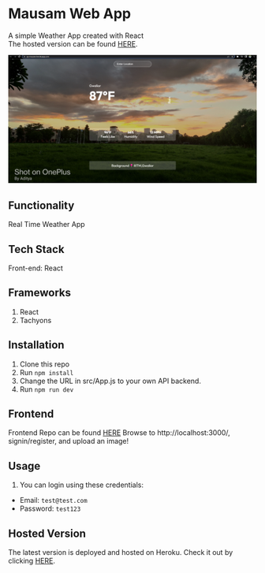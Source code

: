 # Mausam Web App
A simple Weather App created with React<br>
The hosted version can be found [HERE](https://ap-mausam.herokuapp.com/).

![alt text](https://github.com/AdityaPote/mausam/blob/main/1234.png?raw=true)

## Functionality
Real Time Weather App

## Tech Stack
Front-end: React<br>

## Frameworks
1. React
2. Tachyons


## Installation
1. Clone this repo
2. Run `npm install`
3. Change the URL in src/App.js to your own API backend.
4. Run `npm run dev`



## Frontend
Frontend Repo can be found [HERE](https://github.com/AdityaPote/mausam)
Browse to http://localhost:3000/, signin/register, and upload an image!

## Usage
1. You can login using these credentials:
- Email: `test@test.com`
- Password: `test123`




## Hosted Version
The latest version is deployed and hosted on Heroku. Check it out by clicking [HERE](https://smart-brain--face-detect.herokuapp.com/).





